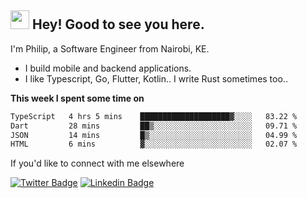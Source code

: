 <h2><img src="https://slackmojis.com/emojis/3643-cool-doge/download" width="30"/> Hey! Good to see you here.</h2>

<p>I'm Philip, a Software Engineer from Nairobi, KE. 

- I build mobile and backend applications.
- I like Typescript, Go, Flutter, Kotlin.. I write Rust sometimes too..</p>

**This week I spent some time on**
<!--START_SECTION:waka-->

```txt
TypeScript   4 hrs 5 mins    ████████████████████▓░░░░   83.22 %
Dart         28 mins         ██▒░░░░░░░░░░░░░░░░░░░░░░   09.71 %
JSON         14 mins         █▒░░░░░░░░░░░░░░░░░░░░░░░   04.99 %
HTML         6 mins          ▓░░░░░░░░░░░░░░░░░░░░░░░░   02.07 %
```

<!--END_SECTION:waka-->

If you'd like to connect with me elsewhere

[![Twitter Badge](https://img.shields.io/badge/-Twitter-1ca0f1?style=flat-square&labelColor=1ca0f1&logo=twitter&logoColor=white&link=https://twitter.com/_diogorodrigues)](https://twitter.com/kimathiphil)  [![Linkedin Badge](https://img.shields.io/badge/-LinkedIn-blue?style=flat-square&logo=Linkedin&logoColor=white&link=https://www.linkedin.com/in/philip-kimathi-2604a9114/)](https://www.linkedin.com/in/philip-kimathi-2604a9114/)
